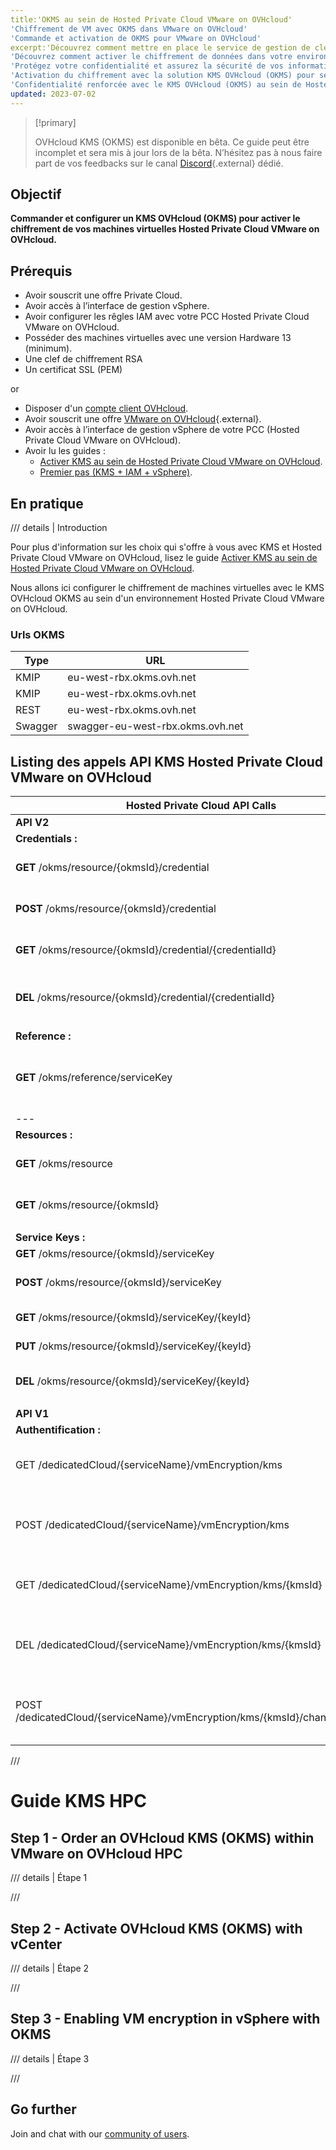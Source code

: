 ```yaml
---
title:'OKMS au sein de Hosted Private Cloud VMware on OVHcloud'
'Chiffrement de VM avec OKMS dans VMware on OVHcloud'
'Commande et activation de OKMS pour VMware on OVHcloud'
excerpt:'Découvrez comment mettre en place le service de gestion de clé OVHcloud (OKMS) au sein de Hosted Private Cloud VMware on OVHcloud pour sécuriser efficacement vos données sensibles'
'Découvrez comment activer le chiffrement de données dans votre environnement VMware on OVHcloud grâce au KMS managé OVHcloud (OKMS)'
'Protégez votre confidentialité et assurez la sécurité de vos informations sensibles VMware on OVHcloud avec la solution avancée de gestion de clé KMS OVHcloud'
'Activation du chiffrement avec la solution KMS OVHcloud (OKMS) pour sécurisez votre Hosted Private Cloud VMware on OVHcloud'
'Confidentialité renforcée avec le KMS OVHcloud (OKMS) au sein de Hosted Private Cloud VMware on OVHcloud'
updated: 2023-07-02
---
```

<style>
details>summary {
    color:rgb(33, 153, 232) !important;
    cursor: pointer;
}
details>summary::before {
    content:'\25B6';
    padding-right:1ch;
}
details[open]>summary::before {
    content:'\25BC';
}
</style>

> [!primary]
>
> OVHcloud KMS (OKMS) est disponible en bêta. Ce guide peut être incomplet et sera mis à jour lors de la bêta.
> N’hésitez pas à nous faire part de vos feedbacks sur le canal [Discord](https://discord.gg/ovhcloud){.external} dédié.
>

## Objectif

**Commander et configurer un KMS OVHcloud (OKMS) pour activer le chiffrement de vos machines virtuelles Hosted Private Cloud VMware on OVHcloud.**

## Prérequis

- Avoir souscrit une offre Private Cloud.
- Avoir accès à l’interface de gestion vSphere.
- Avoir configurer les rêgles IAM avec votre PCC Hosted Private Cloud VMware on OVHcloud.
- Posséder des machines virtuelles avec une version Hardware 13 (minimum).
- Une clef de chiffrement RSA
- Un certificat SSL (PEM)

or

- Disposer d'un [compte client OVHcloud](/pages/account_and_service_management/account_information/ovhcloud-account-creation).
- Avoir souscrit une offre [VMware on OVHcloud](https://www.ovhcloud.com/fr/enterprise/products/hosted-private-cloud/){.external}.
- Avoir accès à l’interface de gestion vSphere de votre PCC (Hosted Private Cloud VMware on OVHcloud).
- Avoir lu les guides :
    - [Activer KMS au sein de Hosted Private Cloud VMware on OVHcloud](/pages/hosted_private_cloud/hosted_private_cloud_powered_by_vmware/kms_vmware_overall).
    - [Premier pas (KMS + IAM + vSphere)](/pages/manage_and_operate/kms/quick-start).

## En pratique

/// details | Introduction

Pour plus d'information sur les choix qui s'offre à vous avec KMS et Hosted Private Cloud VMware on OVHcloud, lisez le guide [Activer KMS au sein de Hosted Private Cloud VMware on OVHcloud](/pages/hosted_private_cloud/hosted_private_cloud_powered_by_vmware/kms_vmware_overall).

Nous allons ici configurer le chiffrement de machines virtuelles avec le KMS OVHcloud OKMS au sein d'un environnement Hosted Private Cloud VMware on OVHcloud.

### Urls OKMS

| Type    | URL                              |
|---------|----------------------------------|
| KMIP    | eu-west-rbx.okms.ovh.net         |
| KMIP    | eu-west-rbx.okms.ovh.net         |
| REST    | eu-west-rbx.okms.ovh.net         |
| Swagger | swagger-eu-west-rbx.okms.ovh.net |

## Listing des appels API KMS Hosted Private Cloud VMware on OVHcloud

| **Hosted Private Cloud API Calls**                                           | **Commentaires**                                                |
|------------------------------------------------------------------------------|-----------------------------------------------------------------|
| **API V2**                                                                   |                                                                 |
| **Credentials :**                                                            |                                                                 |
| **GET** /okms/resource/{okmsId}/credential                                   | - List all access credentials.                                  |
| **POST** /okms/resource/{okmsId}/credential                                  | - Request a new access credential.                              |
| **GET** /okms/resource/{okmsId}/credential/{credentialId}                    | - Get an access credential.                                     |
| **DEL** /okms/resource/{okmsId}/credential/{credentialId}                    | - Revoke and delete an access credential.                       |
|                                                                              |                                                                 |
| **Reference :**                                                              |                                                                 |
| **GET** /okms/reference/serviceKey                                           | - Get service key type, size, curve and operations combination. |
| ---                                                                          |                                                                 |
| **Resources :**                                                              |                                                                 |
| **GET** /okms/resource                                                       | - List OVHcloud KMS services.                                   |
| **GET** /okms/resource/{okmsId}                                              | - Get an OVHcloud KMS service.                                  |
|                                                                              |                                                                 |
| **Service Keys :**                                                           |                                                                 |
| **GET** /okms/resource/{okmsId}/serviceKey                                   | - List all keys.                                                |
| **POST** /okms/resource/{okmsId}/serviceKey                                  | - Create or import a service key.                               |
| **GET** /okms/resource/{okmsId}/serviceKey/{keyId}                           | - Retrieve a key.                                               |
| **PUT** /okms/resource/{okmsId}/serviceKey/{keyId}                           | - Update a service key.                                         |
| **DEL** /okms/resource/{okmsId}/serviceKey/{keyId}                           | - Delete the given service key.                                 |
|                                                                              |                                                                 |
| **API V1**                                                                   |                                                                 | 
| **Authentification :**                                                       |                                                                 |
| GET /dedicatedCloud/{serviceName}/vmEncryption/kms                           | - List virtual machine encryption KMS servers.                  |
| POST /dedicatedCloud/{serviceName}/vmEncryption/kms                          | - Create virtual machine encryption KMS server.                 |
| GET /dedicatedCloud/{serviceName}/vmEncryption/kms/{kmsId}                   | - Get virtual machine encryption KMS server.                    |
| DEL /dedicatedCloud/{serviceName}/vmEncryption/kms/{kmsId}                   | - Remove virtual machine encryption KMS server.                 |
| POST /dedicatedCloud/{serviceName}/vmEncryption/kms/{kmsId}/changeProperties | - Update virtual machine encryption KMS server.                 |


///

# Guide KMS HPC

## Step 1 - Order an OVHcloud KMS (OKMS) within VMware on OVHcloud HPC

/// details | Étape 1

///
## Step 2 - Activate OVHcloud KMS (OKMS) with vCenter
/// details | Étape 2

///

## Step 3 - Enabling VM encryption in vSphere with OKMS

/// details | Étape 3

///

## Go further

Join and chat with our [community of users](/links/community).